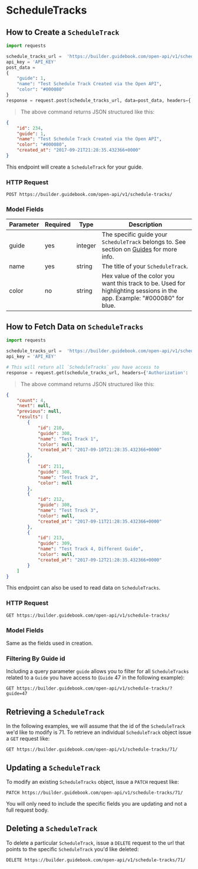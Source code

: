 # ScheduleTracks

## How to Create a `ScheduleTrack`


```python
import requests

schedule_tracks_url =  'https://builder.guidebook.com/open-api/v1/schedule-tracks/'
api_key = 'API_KEY'
post_data =
{
	"guide": 1,
	"name": "Test Schedule Track Created via the Open API",
	"color": "#000080"
}
response = request.post(schedule_tracks_url, data=post_data, headers={'Authorization': 'JWT ' + api_key})

```

> The above command returns JSON structured like this:

```json
{
	"id": 234,
	"guide": 1,
	"name": "Test Schedule Track Created via the Open API",
	"color": "#000080",
	"created_at": "2017-09-21T21:28:35.432366+0000"
}


```


This endpoint will create a `ScheduleTrack` for your guide.

### HTTP Request

`POST https://builder.guidebook.com/open-api/v1/schedule-tracks/`

### Model Fields

Parameter       | Required  | Type    | Description
---------       | --------  | ------- | -----------
guide           | yes | integer  | The specific guide your `ScheduleTrack` belongs to.  See section on [Guides](#guides) for more info.
name            | yes | string   | The title of your `ScheduleTrack`.
color           | no  | string   | Hex value of the color you want this track to be. Used for highlighting sessions in the app. Example: "#000080" for blue.


## How to Fetch Data on `ScheduleTracks`


```python
import requests

schedule_tracks_url =  'https://builder.guidebook.com/open-api/v1/schedule-tracks/'
api_key = 'API_KEY'

# This will return all `ScheduleTracks` you have access to
response = request.get(schedule_tracks_url, headers={'Authorization': 'JWT ' + api_key})
```

> The above command returns JSON structured like this:

```json
{
	"count": 4,
	"next": null,
	"previous": null,
	"results": [
		{
			"id": 210,
			"guide": 308,
			"name": "Test Track 1",
			"color": null,
			"created_at": "2017-09-10T21:28:35.432366+0000"
		},
		{
			"id": 211,
			"guide": 308,
			"name": "Test Track 2",
			"color": null
		},
		{
			"id": 212,
			"guide": 308,
			"name": "Test Track 3",
			"color": null,
			"created_at": "2017-09-11T21:28:35.432366+0000"
		},
		{
			"id": 213,
			"guide": 309,
			"name": "Test Track 4, Different Guide",
			"color": null,
			"created_at": "2017-09-12T21:28:35.432366+0000"
		}
	]
}

```


This endpoint can also be used to read data on `ScheduleTracks`.

### HTTP Request

`GET https://builder.guidebook.com/open-api/v1/schedule-tracks/`

### Model Fields

Same as the fields used in creation.

### Filtering By Guide id

Including a query parameter `guide` allows you to filter for all `ScheduleTracks` related to a `Guide` you have access to (`Guide` 47 in the following example):

`GET https://builder.guidebook.com/open-api/v1/schedule-tracks/?guide=47`

## Retrieving a `ScheduleTrack`
In the following examples, we will assume that the id of the `ScheduleTrack` we'd like to modify is 71.
To retrieve an individual `ScheduleTrack` object issue a `GET` request like:

`GET https://builder.guidebook.com/open-api/v1/schedule-tracks/71/`

## Updating a `ScheduleTrack`

To modify an existing `ScheduleTracks` object, issue a `PATCH` request like:

`PATCH https://builder.guidebook.com/open-api/v1/schedule-tracks/71/`

You will only need to include the specific fields you are updating and not a full request body.

## Deleting a `ScheduleTrack`

To delete a particular `ScheduleTrack`, issue a `DELETE` request to the url that points to the specific `ScheduleTrack` you'd like deleted:

`DELETE https://builder.guidebook.com/open-api/v1/schedule-tracks/71/`
